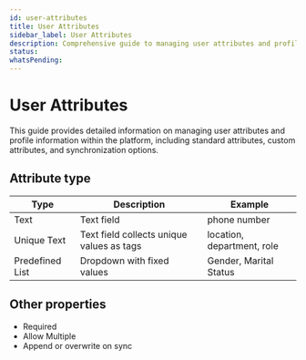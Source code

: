 ```yaml
---
id: user-attributes
title: User Attributes
sidebar_label: User Attributes
description: Comprehensive guide to managing user attributes and profile information
status: 
whatsPending: 
---
```


# User Attributes

This guide provides detailed information on managing user attributes and profile information within the platform, including standard attributes, custom attributes, and synchronization options.

## Attribute type 

| Type | Description | Example |
| --- | --- | --- |
| Text | Text field |  phone number|
| Unique Text | Text field collects unique values as tags | location, department, role|
| Predefined List| Dropdown with fixed values | Gender, Marital Status|

## Other properties

* Required
* Allow Multiple
* Append or overwrite on sync

